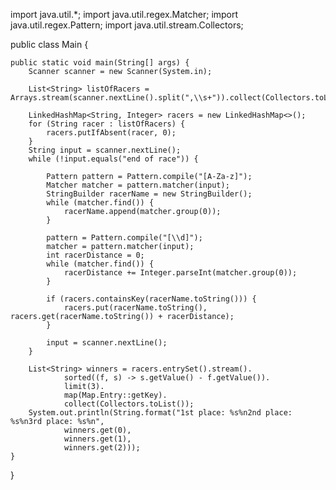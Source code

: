 import java.util.*;
import java.util.regex.Matcher;
import java.util.regex.Pattern;
import java.util.stream.Collectors;

public class Main {

    public static void main(String[] args) {
        Scanner scanner = new Scanner(System.in);

        List<String> listOfRacers = Arrays.stream(scanner.nextLine().split(",\\s+")).collect(Collectors.toList());

        LinkedHashMap<String, Integer> racers = new LinkedHashMap<>();
        for (String racer : listOfRacers) {
            racers.putIfAbsent(racer, 0);
        }
        String input = scanner.nextLine();
        while (!input.equals("end of race")) {

            Pattern pattern = Pattern.compile("[A-Za-z]");
            Matcher matcher = pattern.matcher(input);
            StringBuilder racerName = new StringBuilder();
            while (matcher.find()) {
                racerName.append(matcher.group(0));
            }

            pattern = Pattern.compile("[\\d]");
            matcher = pattern.matcher(input);
            int racerDistance = 0;
            while (matcher.find()) {
                racerDistance += Integer.parseInt(matcher.group(0));
            }

            if (racers.containsKey(racerName.toString())) {
                racers.put(racerName.toString(), racers.get(racerName.toString()) + racerDistance);
            }

            input = scanner.nextLine();
        }

        List<String> winners = racers.entrySet().stream().
                sorted((f, s) -> s.getValue() - f.getValue()).
                limit(3).
                map(Map.Entry::getKey).
                collect(Collectors.toList());
        System.out.println(String.format("1st place: %s%n2nd place: %s%n3rd place: %s%n",
                winners.get(0),
                winners.get(1),
                winners.get(2)));
    }
}




